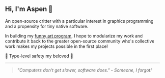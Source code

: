 ## Hi, I'm Aspen 🐑

An open-source critter with a particular interest in graphics programming and a propensity for tiny native software.

In building my [funny art program](https://github.com/Fuzzyzilla/fuzzpaint), I hope to modularize my work and contribute it back to the greater open-source community who's collective work makes my projects possible in the first place!

🦀 Type-level safety my beloved 🦀

---
> *"Computers don't get slower, software does."* - *Someone, I forgot!*
